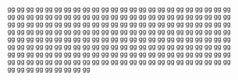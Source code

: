 gg
gg
gg
gg
gg
gg
gg
gg
gg
gg
gg
gg
gg
gg
gg
gg
gg
gg
gg
gg
gg
gg
gg
gg
gg
gg
gg
gg
gg
gg
gg
gg
gg
gg
gg
gg
gg
gg
gg
gg
gg
gg
gg
gg
gg
gg
gg
gg
gg
gg
gg
gg
gg
gg
gg
gg
gg
gg
gg
gg
gg
gg
gg
gg
gg
gg
gg
gg
gg
gg
gg
gg
gg
gg
gg
gg
gg
gg
gg
gg
gg
gg
gg
gg
gg
gg
gg
gg
gg
gg
gg
gg
gg
gg
gg
gg
gg
gg
gg
gg
gg
gg
gg
gg
gg
gg
gg
gg
gg
gg
gg
gg
gg
gg
gg
gg
gg
gg
gg
gg
gg
gg
gg
gg
gg
gg
gg
gg
gg
gg
gg
gg
gg
gg
gg
gg
gg
gg
gg
gg
gg
gg
gg
gg
gg
gg
gg
gg
gg
gg
gg
gg
gg
gg
gg
gg
gg
gg
gg
gg
gg
gg
gg
gg
gg
gg
gg
gg
gg
gg
gg
gg
gg
gg
gg
gg
gg
gg
gg
gg
gg
gg
gg
gg
gg
gg
gg
gg
gg
gg
gg
gg
gg
gg
gg
gg
gg
gg
gg
gg
gg
